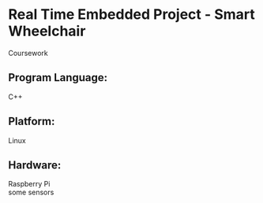 # Real Time Embedded Project - Smart Wheelchair
Coursework

## Program Language: 
C++
## Platform: 
Linux
## Hardware: 
Raspberry Pi <br>
some sensors
